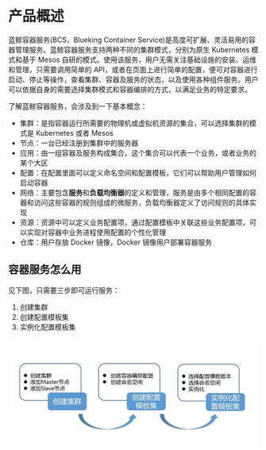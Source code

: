 # 产品概述

蓝鲸容器服务(BCS，Blueking Container Service)是高度可扩展、灵活易用的容器管理服务。蓝鲸容器服务支持两种不同的集群模式，分别为原生 Kubernetes 模式和基于 Mesos 自研的模式。使用该服务，用户无需关注基础设施的安装、运维和管理，只需要调用简单的 API，或者在页面上进行简单的配置，便可对容器进行启动、停止等操作，查看集群、容器及服务的状态，以及使用各种组件服务。用户可以依据自身的需要选择集群模式和容器编排的方式，以满足业务的特定要求。

了解蓝鲸容器服务，会涉及到一下基本概念：
* 集群：是指容器运行所需要的物理机或虚拟机资源的集合，可以选择集群的模式是 Kubernetes 或者 Mesos
* 节点：一台已经注册到集群中的服务器
* 应用：由一组容器及服务构成集合，这个集合可以代表一个业务，或者业务的某个大区
* 配置：在配置里面可以定义命名空间和配置模板，它们可以帮助用户管理如何启动容器
* 网络：主要包含**服务**和**负载均衡器**的定义和管理，服务是由多个相同配置的容器和访问这些容器的规则组成的微服务，负载均衡器定义了访问规则的具体实现
* 资源：资源中可以定义业务配置项，通过配置模板中关联这些业务配置项，可以实现对容器中业务进程使用配置的个性化管理
* 仓库：用户存放 Docker 镜像，Docker 镜像用户部署容器服务

## 容器服务怎么用

见下图，只需要三步即可运行服务：
1. 创建集群
2. 创建配置模板集
3. 实例化配置模板集

![](../../assets/bcsusage.jpg)
